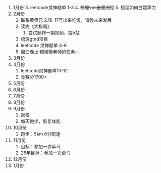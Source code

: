 1. 1月份
	3. leetcode灵神题单 1-3
	4. ~~梳理vps自建流程~~
	5. 梳理如何白嫖算力
2. 2月份
	1. 联系黄师兄 2.16-17号出来吃饭，请教未来发展
	2. 读完《大棋局》
		1. 尝试制作一期视频，投b站
	3. 梳理gtnd项目
	4. leetcode 灵神题单 4-6
	5. ~~周三晚上 梳理莫老师的任务...~~
3. 3月份
4. 4月份
	1. leetcode灵神题单10-12
	2. 竞赛分1700+
5. 5月份
6. 6月份
7. 7月份
8. 8月份
9. 9月份
	1. 返校
	2. 每天跑步，恢复体能
10. 10月份
	1. 跑步：5km 6分配速
11. 11月份
	1. 目标：参加一次半马
	2. 26年目标：参加一次全马
12. 12月份
13. 1月份





